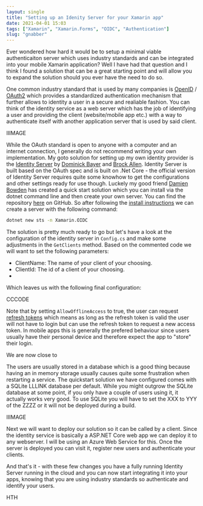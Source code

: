 ```yaml
---
layout: single
title: "Setting up an Idenity Server for your Xamarin app"
date: 2021-04-01 15:03
tags: ["Xamarin", "Xamarin.Forms", "OIDC", "Authentication"]
slug: "gnabber"
---
```




Ever wondered how hard it would be to setup a minimal viable authenticaiton server which uses industry standards and can be integrated into your mobile Xamarin application? Well I have had that question and I think I found a solution that can be a great starting point and will allow you to expand the solution should you ever have the need to do so.

One common industry standard that is used by many companies is [OpenID](https://openid.net/developers/specs/) / [OAuth2](https://tools.ietf.org/html/rfc6749) which provides a standardized authentication mechanism that further allows to identity a user in a secure and realiable fashion. You can think of the identity service as a web server which has the job of identifying a user and providing the client (website/mobile app etc.) with a way to authenticate itself with another application server that is used by said client.

IIIMAGE

While the OAuth standard is open to anyone with a computer and an internet connection, I generally do not recommend writing your own implementation. My goto solution for setting up my own identity provider is the [Identity Server](https://identityserver4.readthedocs.io/en/latest/) by [Dominick Bayer](https://twitter.com/leastprivilege) and [Brock Allen](https://twitter.com/BrockLAllen). Identity Server is built based on the OAuth spec and is built on .Net Core - the official version of Identity Server requires quite some knowhow to get the configurations and other settings ready for use though. Luckely my good friend [Damien Bowden](https://twitter.com/damien_bod) has created a quick start solution which you can install via the dotnet command line and then create your own server. You can find the repository [here](https://github.com/damienbod/IdentityServer4AspNetCoreIdentityTemplate) on GitHub. So after following the [install instructions](https://github.com/damienbod/IdentityServer4AspNetCoreIdentityTemplate#using-the-template) we can create a server with the following command:

```bash
dotnet new sts -n Xamarin.OIDC
```

The solution is pretty much ready to go but let's have a look at the configuration of the identity server in `Config.cs` and make some adjustments in the `GetClients`  method. Based on the commented code we will want to set the following parameters:

* ClientName: The name of your client of your choosing.
* ClientId: The id of a client of your choosing.
* 

Which leaves us with the following final configuration:

CCCODE

Note that by setting `AllowOfflineAccess` to true, the user can request [refresh tokens](https://identityserver4.readthedocs.io/en/latest/topics/refresh_tokens.html) which means as long as the refresh token is valid the user will not have to login but can use the refresh token to request a new access token. In mobile apps this is generally the prefered behaviour since users usually have their personal device and therefore expect the app to "store" their login.

We are now close to 

The users are usually stored in a database which is a good thing because having an in memory storage usually causes quite some frustration when restarting a service. The quickstart solution we have configured comes with a SQLite LLLINK database per default. While you might outgrow the SQLite database at some point, if you only have a couple of users using it, it actually works very good. To use SQLite you will have to set the XXX to YYY of the ZZZZ or it will not be deployed during a build.

IIIMAGE

Next we will want to deploy our solution so it can be called by a client. Since the identity service is basically a ASP.NET Core web app we can deploy it to any webserver. I will be using an Azure Web Service for this. Once the server is deployed you can visit it, register new users and authenticate your clients.

And that's it - with these few changes you have a fully running Identity Server running in the cloud and you can now start integrating it into your apps, knowing that you are using industry standards so authenticate and identify your users.

HTH

